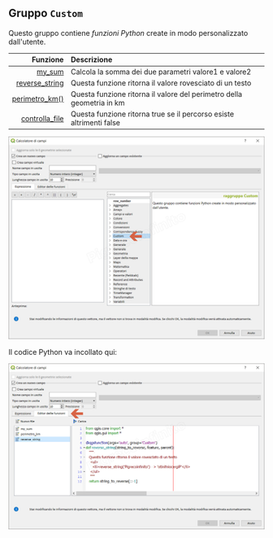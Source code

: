 ## Gruppo `Custom`

Questo gruppo contiene _funzioni Python_ create in modo personalizzato dall'utente.

 Funzione  | Descrizione
----------:|:-----------
[my_sum](my_sum.md)|Calcola la somma dei due parametri valore1 e valore2
[reverse_string](reverse_string.md)|Questa funzione ritorna il valore rovesciato di un testo
[perimetro_km()](perimetro_km().md)|Questa funzione ritorna il valore del perimetro della geometria in km 
[controlla_file](controlla_file.md)|Questa funzione ritorna true se il percorso esiste altrimenti false


![](/img/custom/gruppo_custom1.png)

Il codice Python va incollato qui:

![](/img/custom/editor_funzioni1.png)

